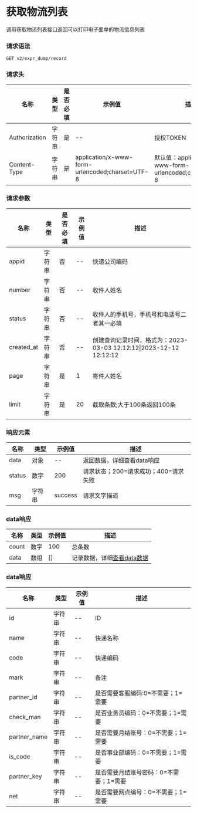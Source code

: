 # 获取物流列表

调用获取物流列表接口返回可以打印电子面单的物流信息列表

### 请求语法

```
GET v2/expr_dump/record
```

### 请求头

| 名称 | 类型|是否必填 |示例值| 描述|
|---|---|---|---|---|
| Authorization | 字符串|是|--| 授权TOKEN |
| Content-Type | 字符串|是|application/x-www-form-urlencoded;charset=UTF-8| 默认值：application/x-www-form-urlencoded;charset=UTF-8 |

### 请求参数

| 名称 | 类型|是否必填 |示例值| 描述|
|---|---|---|---|---|
| appid | 字符串|否|--| 快递公司编码 |
| number | 字符串|否|--| 收件人姓名 |
| status | 字符串|否|--| 收件人的手机号，手机号和电话号二者其一必填 |
| created_at | 字符串|否|--| 创建查询记录时间，格式为：2023-03-03 12:12:12&#124;2023-12-12 12:12:12 |
| page | 字符串|是|1| 寄件人姓名 |
| limit | 字符串|是|20| 截取条数;大于100条返回100条 |

### 响应元素

| 名称 | 类型 |示例值| 描述|
|---|---|---|---| 
| data | 对象|--| 返回数据，详细查看data响应 |
| status | 数字|200| 请求状态；200=请求成功；400=请求失败 |
| msg | 字符串|success| 请求文字描述 |

### <a id='data-list'>data响应</a>

| 名称 | 类型 |示例值| 描述|
|---|---|---|---| 
| count | 数字|100| 总条数 |
| data | 数组|[]| 记录数据，详细[查看data数据](#list-data) |

### <a id='list-data'>data响应</a>

| 名称 | 类型 |示例值| 描述|
|---|---|---|---| 
| id | 字符串|--| ID |
| name | 字符串|--| 快递名称 |
| code | 字符串|--| 快递编码 |
| mark | 字符串|--| 备注 |
| partner_id | 字符串|--| 是否需要客服编码:0=不需要；1=需要 |
| check_man | 字符串|--| 是否业务员编码：0=不需要；1=需要 |
| partner_name | 字符串|--| 是否需要月结账号：0=不需要；1=需要 |
| is_code | 字符串|--| 是否事业部编码：0=不需要；1=需要 |
| partner_key | 字符串|--| 是否需要月结账号密码：0=不需要；1=需要 |
| net | 字符串|--| 是否需要网点编号：0=不需要；1=需要 |
